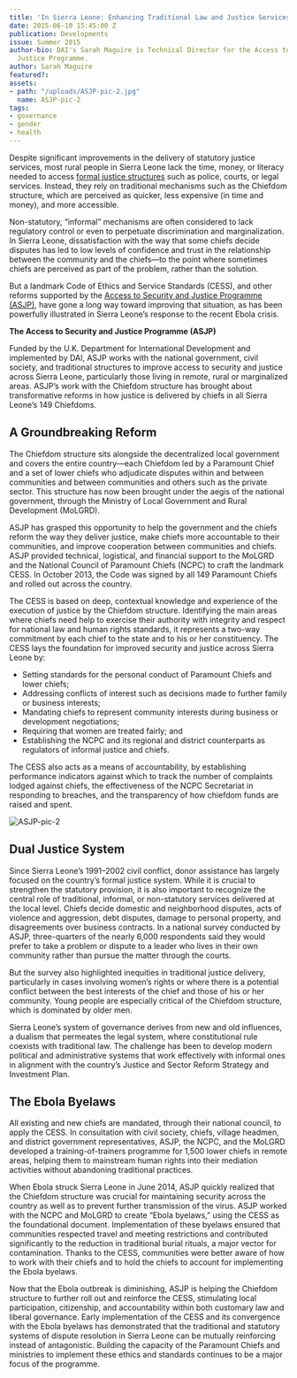```yaml
---
title: 'In Sierra Leone: Enhancing Traditional Law and Justice Services'
date: 2015-06-10 15:45:00 Z
publication: Developments
issue: Summer 2015
author-bio: DAI's Sarah Maguire is Technical Director for the Access to Security and
  Justice Programme.
author: Sarah Maguire
featured?: 
assets:
- path: "/uploads/ASJP-pic-2.jpg"
  name: ASJP-pic-2
tags:
- governance
- gender
- health
---
```


Despite significant improvements in the delivery of statutory justice services, most rural people in Sierra Leone lack the time, money, or literacy needed to access [formal justice structures](http://dai.com/our-work/solutions/law-and-justice) such as police, courts, or legal services. Instead, they rely on traditional mechanisms such as the Chiefdom structure, which are perceived as quicker, less expensive (in time and money), and more accessible.


 

Non-statutory, “informal” mechanisms are often considered to lack regulatory control or even to perpetuate discrimination and marginalization. In Sierra Leone, dissatisfaction with the way that some chiefs decide disputes has led to low levels of confidence and trust in the relationship between the community and the chiefs—to the point where sometimes chiefs are perceived as part of the problem, rather than the solution.  

But a landmark Code of Ethics and Service Standards (CESS), and other reforms supported by the [Access to Security and Justice Programme (ASJP)](http://www.dai.com/our-work/projects/sierra-leone%E2%80%94access-security-and-justice-programme-asjp), have gone a long way toward improving that situation, as has been powerfully illustrated in Sierra Leone’s response to the recent Ebola crisis.

<aside> <p><strong>The Access to Security and Justice Programme (ASJP)</strong></p>
<p>Funded by the U.K. Department for International Development and implemented by DAI, ASJP works with the national government, civil society, and traditional structures to improve access to security and justice across Sierra Leone, particularly those living in remote, rural or marginalized areas. ASJP’s work with the Chiefdom structure has brought about transformative reforms in how justice is delivered by chiefs in all Sierra Leone’s 149 Chiefdoms.</p>

</aside>

## A Groundbreaking Reform

The Chiefdom structure sits alongside the decentralized local government and covers the entire country—each Chiefdom led by a Paramount Chief and a set of lower chiefs who adjudicate disputes within and between communities and between communities and others such as the private sector. This structure has now been brought under the aegis of the national government, through the Ministry of Local Government and Rural Development (MoLGRD). 

ASJP has grasped this opportunity to help the government and the chiefs reform the way they deliver justice, make chiefs more accountable to their communities, and improve cooperation between communities and chiefs. 
ASJP provided technical, logistical, and financial support to the MoLGRD and the National Council of Paramount Chiefs (NCPC) to craft the landmark CESS. In October 2013, the Code was signed by all 149 Paramount Chiefs and rolled out across the country. 

The CESS is based on deep, contextual knowledge and experience of the execution of justice by the Chiefdom structure. Identifying the main areas where chiefs need help to exercise their authority with integrity and respect for national law and human rights standards, it represents a two-way commitment by each chief to the state and to his or her constituency. 
The CESS lays the foundation for improved security and justice across Sierra Leone by: 

* Setting standards for the personal conduct of Paramount Chiefs and lower chiefs;
* Addressing conflicts of interest such as decisions made to further family or business interests;
* Mandating chiefs to represent community interests during business or development negotiations;
* Requiring that women are treated fairly; and
* Establishing the NCPC and its regional and district counterparts as regulators of informal justice and chiefs.

The CESS also acts as a means of accountability, by establishing performance indicators against which to track the number of complaints lodged against chiefs, the effectiveness of the NCPC Secretariat in responding to breaches, and the transparency of how chiefdom funds are raised and spent.

![ASJP-pic-2](/uploads/ASJP-pic-2.jpg "Traditional Leaders in Sierra Leone meet in October 2014 to discuss their role in the Ebola Response. Photo: Silke v. Brockhausen/UNMEER") 

## Dual Justice System

Since Sierra Leone’s 1991–2002 civil conflict, donor assistance has largely focused on the country’s formal justice system. While it is crucial to strengthen the statutory provision, it is also important to recognize the central role of traditional, informal, or non-statutory services delivered at the local level. Chiefs decide domestic and neighborhood disputes, acts of violence and aggression, debt disputes, damage to personal property, and disagreements over business contracts. In a national survey conducted by ASJP, three-quarters of the nearly 6,000 respondents said they would prefer to take a problem or dispute to a leader who lives in their own community rather than pursue the matter through the courts.

But the survey also highlighted inequities in traditional justice delivery, particularly in cases involving women’s rights or where there is a potential conflict between the best interests of the chief and those of his or her community. Young people are especially critical of the Chiefdom structure, which is dominated by older men.  

Sierra Leone’s system of governance derives from new and old influences, a dualism that permeates the legal system, where constitutional rule coexists with traditional law. The challenge has been to develop modern political and administrative systems that work effectively with informal ones in alignment with the country’s Justice and Sector Reform Strategy and Investment Plan. 

## The Ebola Byelaws

All existing and new chiefs are mandated, through their national council, to apply the CESS. In consultation with civil society, chiefs, village headmen, and district government representatives, ASJP, the NCPC, and the MoLGRD developed a training-of-trainers programme for 1,500 lower chiefs in remote areas, helping them to mainstream human rights into their mediation activities without abandoning traditional practices.

When Ebola struck Sierra Leone in June 2014, ASJP quickly realized that the Chiefdom structure was crucial for maintaining security across the country as well as to prevent further transmission of the virus. ASJP worked with the NCPC and MoLGRD to create “Ebola byelaws,” using the CESS as the foundational document. Implementation of these byelaws ensured that communities respected travel and meeting restrictions and contributed significantly to the reduction in traditional burial rituals, a major vector for contamination. Thanks to the CESS, communities were better aware of how to work with their chiefs and to hold the chiefs to account for implementing the Ebola byelaws. 

Now that the Ebola outbreak is diminishing, ASJP is helping the Chiefdom structure to further roll out and reinforce the CESS, stimulating local participation, citizenship, and accountability within both customary law and liberal governance. Early implementation of the CESS and its convergence with the Ebola byelaws has demonstrated that the traditional and statutory systems of dispute resolution in Sierra Leone can be mutually reinforcing instead of antagonistic. Building the capacity of the Paramount Chiefs and ministries to implement these ethics and standards continues to be a major focus of the programme.
